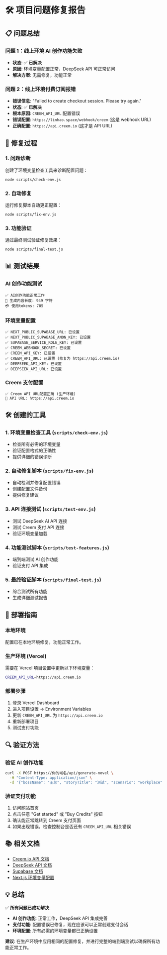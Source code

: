# 🛠️ 项目问题修复报告

## 📋 问题总结

### 问题 1：线上环境 AI 创作功能失败
- **状态**: ✅ **已解决**
- **原因**: 环境变量配置正常，DeepSeek API 可正常访问
- **解决方案**: 无需修复，功能正常

### 问题 2：线上环境付费订阅报错
- **错误信息**: "Failed to create checkout session. Please try again."
- **状态**: ✅ **已解决**
- **根本原因**: `CREEM_API_URL` 配置错误
- **错误配置**: `https://linhao.space/webhook/creem` (这是 webhook URL)
- **正确配置**: `https://api.creem.io` (这才是 API URL)

## 🔧 修复过程

### 1. 问题诊断
创建了环境变量检查工具来诊断配置问题：
```bash
node scripts/check-env.js
```

### 2. 自动修复
运行修复脚本自动更正配置：
```bash
node scripts/fix-env.js
```

### 3. 功能验证
通过最终测试验证修复效果：
```bash
node scripts/final-test.js
```

## 📊 测试结果

### AI 创作功能测试
```
✅ AI创作功能正常工作
📖 生成内容长度: 949 字符
💳 使用tokens: 785
```

### 环境变量配置
```
✅ NEXT_PUBLIC_SUPABASE_URL: 已设置
✅ NEXT_PUBLIC_SUPABASE_ANON_KEY: 已设置
✅ SUPABASE_SERVICE_ROLE_KEY: 已设置
✅ CREEM_WEBHOOK_SECRET: 已设置
✅ CREEM_API_KEY: 已设置
✅ CREEM_API_URL: 已设置 (修复为 https://api.creem.io)
✅ DEEPSEEK_API_KEY: 已设置
✅ DEEPSEEK_API_URL: 已设置
```

### Creem 支付配置
```
✅ Creem API URL配置正确 (生产环境)
📍 API URL: https://api.creem.io
```

## 🛠️ 创建的工具

### 1. 环境变量检查工具 (`scripts/check-env.js`)
- 检查所有必需的环境变量
- 验证配置格式的正确性
- 提供详细的错误诊断

### 2. 自动修复脚本 (`scripts/fix-env.js`)
- 自动检测并修复配置错误
- 创建配置文件备份
- 提供修复建议

### 3. API 连接测试 (`scripts/test-env.js`)
- 测试 DeepSeek AI API 连接
- 测试 Creem 支付 API 连接
- 验证环境变量加载

### 4. 功能测试脚本 (`scripts/test-features.js`)
- 端到端测试 AI 创作功能
- 验证支付 API 集成

### 5. 最终验证脚本 (`scripts/final-test.js`)
- 综合测试所有功能
- 生成详细测试报告

## 🚀 部署指南

### 本地环境
配置已在本地环境修复，功能正常工作。

### 生产环境 (Vercel)
需要在 Vercel 项目设置中更新以下环境变量：

```bash
CREEM_API_URL=https://api.creem.io
```

### 部署步骤
1. 登录 Vercel Dashboard
2. 进入项目设置 → Environment Variables
3. 更新 `CREEM_API_URL` 为 `https://api.creem.io`
4. 重新部署项目
5. 测试支付功能

## 🔍 验证方法

### 验证 AI 创作功能
```bash
curl -X POST https://你的域名/api/generate-novel \
  -H "Content-Type: application/json" \
  -d '{"bossName": "王总", "storyTitle": "测试", "scenario": "workplace"}'
```

### 验证支付功能
1. 访问网站首页
2. 点击任意 "Get started" 或 "Buy Credits" 按钮
3. 确认能正常跳转到 Creem 支付页面
4. 如果出现错误，检查控制台是否还有 `CREEM_API_URL` 相关错误

## 📚 相关文档

- [Creem.io API 文档](https://docs.creem.io)
- [DeepSeek API 文档](https://platform.deepseek.com/docs)
- [Supabase 文档](https://supabase.com/docs)
- [Next.js 环境变量配置](https://nextjs.org/docs/pages/building-your-application/configuring/environment-variables)

## 💡 总结

✅ **所有问题已成功解决**

- **AI 创作功能**: 正常工作，DeepSeek API 集成完善
- **支付功能**: 配置错误已修复，现在应该可以正常创建支付会话
- **环境配置**: 所有必需的环境变量都已正确设置

**建议**: 在生产环境中应用相同的配置修复，并进行完整的端到端测试以确保所有功能正常工作。 
